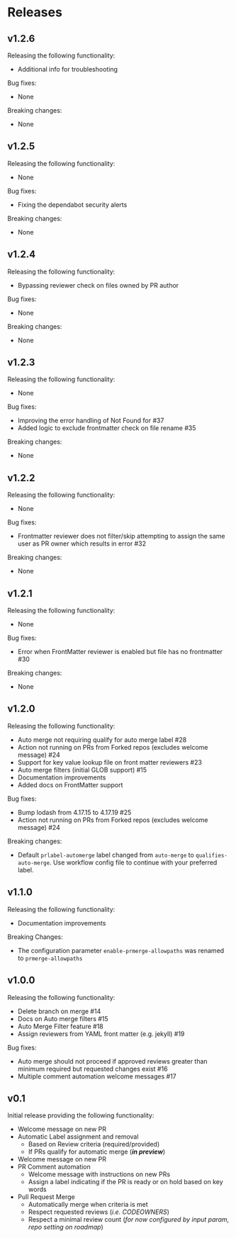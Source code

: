# Releases

## v1.2.6

Releasing the following functionality:

- Additional info for troubleshooting

Bug fixes:

- None

Breaking changes:

- None

## v1.2.5

Releasing the following functionality:

- None

Bug fixes:

- Fixing the dependabot security alerts

Breaking changes:

- None

## v1.2.4

Releasing the following functionality:

- Bypassing reviewer check on files owned by PR author

Bug fixes:

- None

Breaking changes:

- None


## v1.2.3

Releasing the following functionality:

- None

Bug fixes:

- Improving the error handling of Not Found for #37
- Added logic to exclude frontmatter check on file rename #35

Breaking changes:

- None

## v1.2.2

Releasing the following functionality:

- None

Bug fixes:

- Frontmatter reviewer does not filter/skip attempting to assign the same user as PR owner which results in error #32

Breaking changes:

- None

## v1.2.1

Releasing the following functionality:

- None

Bug fixes:

- Error when FrontMatter reviewer is enabled but file has no frontmatter #30

Breaking changes:

- None

## v1.2.0

Releasing the following functionality:

- Auto merge not requiring qualify for auto merge label #28
- Action not running on PRs from Forked repos (excludes welcome message) #24
- Support for key value lookup file on front matter reviewers #23
- Auto merge filters (initial GLOB support) #15
- Documentation improvements
- Added docs on FrontMatter support

Bug fixes:

- Bump lodash from 4.17.15 to 4.17.19 #25 
- Action not running on PRs from Forked repos (excludes welcome message) #24

Breaking changes:

- Default `prlabel-automerge` label changed from `auto-merge` to `qualifies-auto-merge`. Use workflow config file to continue with your preferred label.

## v1.1.0

Releasing the following functionality:

- Documentation improvements

Breaking Changes:

- The configuration parameter `enable-prmerge-allowpaths` was renamed to `prmerge-allowpaths`

## v1.0.0

Releasing the following functionality:

- Delete branch on merge #14
- Docs on Auto merge filters #15
- Auto Merge Filter feature #18
- Assign reviewers from YAML front matter (e.g. jekyll) #19

Bug fixes:

- Auto merge should not proceed if approved reviews greater than minimum required but requested changes exist #16
- Multiple comment automation welcome messages #17

## v0.1

Initial release providing the following functionality:

- Welcome message on new PR
- Automatic Label assignment and removal
  - Based on Review criteria (required/provided)
  - If PRs qualify for automatic merge (___in preview___)
- Welcome message on new PR
- PR Comment automation
  - Welcome message with instructions on new PRs
  - Assign a label indicating if the PR is ready or on hold based on key words
- Pull Request Merge
  - Automatically merge when criteria is met
  - Respect requested reviews (_i.e. CODEOWNERS_)
  - Respect a minimal review count (_for now configured by input param, repo setting on roadmap_)


